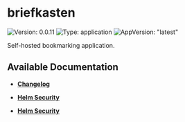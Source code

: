 # briefkasten

![Version: 0.0.11](https://img.shields.io/badge/Version-0.0.11-informational?style=flat-square) ![Type: application](https://img.shields.io/badge/Type-application-informational?style=flat-square) ![AppVersion: "latest"](https://img.shields.io/badge/AppVersion-"latest"-informational?style=flat-square)

Self-hosted bookmarking application.

## Available Documentation

- [**Changelog**](CHANGELOG)

- [**Helm Security**](container-security)

- [**Helm Security**](helm-security)

